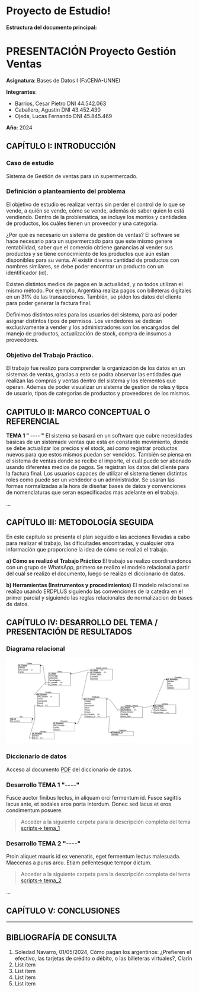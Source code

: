 # Proyecto de Estudio!
    
**Estructura del documento principal:**

# PRESENTACIÓN Proyecto Gestión Ventas

**Asignatura**: Bases de Datos I (FaCENA-UNNE)

**Integrantes**:
 - Barrios, Cesar Pietro DNI 44.542.063
 - Caballero, Agustin DNI 43.452.430
 - Ojeda, Lucas Fernando DNI 45.845.469
 

**Año**: 2024

## CAPÍTULO I: INTRODUCCIÓN

### Caso de estudio

Sistema de Gestión de ventas para un supermercado. 

### Definición o planteamiento del problema

El objetivo de estudio es realizar ventas sin perder el control de lo que se vende, a quién se vende, cómo se vende, además de saber quien lo está vendiendo. Dentro de la problemática, se incluye los montos y cantidades de productos, los cuáles tienen un proveedor y una categoria.

¿Por qué es necesario un sistema de gestión de ventas? El software se hace necesario para un supermercado para que este mismo genere rentabilidad, saber que el comercio obtiene ganancias al vender sus productos y se tiene conocimiento de los productos que aún están disponibles para su venta. Al existir diversa cantidad de productos con nombres similares, se debe poder encontrar un producto con un identificador (id).

Existen distintos medios de pagos en la actualidad, y no todos utilizan el mismo método. Por ejemplo, Argentina realiza pagos con billeteras digitales en un 31% de las transacciones. También, se piden los datos del cliente para poder generar la factura final.

Definimos distintos roles para los usuarios del sistema, para así poder asignar distintos tipos de permisos. Los vendedores se dedican exclusivamente a vender y los administradores son los encargados del manejo de productos, actualización de stock, compra de insumos a proveedores.


###  Objetivo del Trabajo Práctico.
El trabajo fue realizo para comprender la organización de los datos en un sistemas de ventas, gracias a esto se podra observar las entidades que realizan las compras y ventas dentro del sistema y los elementos que operan. Ademas de poder visualizar un sistema de gestion de roles y tipos de usuario, tipos de categorias de productos y proveedores de los mismos.

## CAPITULO II: MARCO CONCEPTUAL O REFERENCIAL

**TEMA 1 " ---- "** 
El sistema se basará en un software que cubre necesidades básicas de un sistemade ventas que está en constante movimiento, donde se debe actualizar los precios y el stock, así como registrar productos nuevos para que estos mismos puedan ser vendidos. También se piensa en el sistema de ventas donde se recibe el importe, el cuál puede ser abonado usando diferentes medios de pagos. Se registran los datos del cliente para la factura final. Los usuarios capaces de utilizar el sistema tienen distintos roles como puede ser un vendedor o un administrador.
Se usaran las formas normalizadas a la hora de diseñar bases de datos y convenciones de nomenclaturas que seran especificadas mas adelante en el trabajo.

...

## CAPÍTULO III: METODOLOGÍA SEGUIDA 

En este capítulo se presenta el plan seguido o las acciones llevadas a cabo para realizar el trabajo, 
las dificultades encontradas, y cualquier otra información que proporcione la idea de cómo se 
realizó el trabajo.


 **a) Cómo se realizó el Trabajo Práctico**
El trabajo se realizo coordinandonos con un grupo de WhatsApp, primero se realizo el modelo relacional a partir del cual se realizo el documento, luego se realizo el diccionario de datos.

 **b) Herramientas (Instrumentos y procedimientos)**
El modelo relacional se realizo usando ERDPLUS siguiendo las convenciones de la catedra en el primer parcial y siguiendo las reglas relacionales de normalizacion de bases de datos. 


## CAPÍTULO IV: DESARROLLO DEL TEMA / PRESENTACIÓN DE RESULTADOS 

### Diagrama relacional
![diagrama_relacional](https://github.com/MarkJoestar/BaseDeDatos-Projecto/blob/main/doc/modelo_relacional.jpeg)

### Diccionario de datos

Acceso al documento [PDF](doc/diccionario_de_datos_bdd.pdf) del diccionario de datos.


### Desarrollo TEMA 1 "----"

Fusce auctor finibus lectus, in aliquam orci fermentum id. Fusce sagittis lacus ante, et sodales eros porta interdum. Donec sed lacus et eros condimentum posuere. 

> Acceder a la siguiente carpeta para la descripción completa del tema [scripts-> tema_1](script/tema01_nombre_tema)

### Desarrollo TEMA 2 "----"

Proin aliquet mauris id ex venenatis, eget fermentum lectus malesuada. Maecenas a purus arcu. Etiam pellentesque tempor dictum. 

> Acceder a la siguiente carpeta para la descripción completa del tema [scripts-> tema_2](script/tema02_nombre_tema)

... 


## CAPÍTULO V: CONCLUSIONES
------



## BIBLIOGRAFÍA DE CONSULTA

 1. Soledad Navarro, 01/05/2024, Cómo pagan los argentinos: ¿Prefieren el efectivo, las tarjetas de crédito o débito, o las billeteras virtuales?, Clarín
 2. List item
 3. List item
 4. List item
 5. List item

